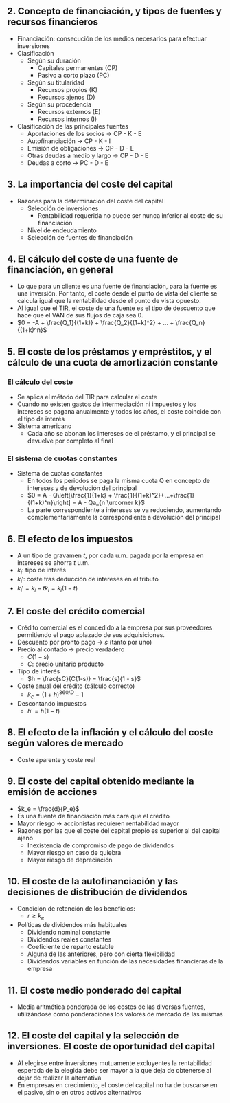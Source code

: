## 2. Concepto de financiación, y tipos de fuentes y recursos financieros
- Financiación: consecución de los medios necesarios para efectuar inversiones
- Clasificación
	- Según su duración
		- Capitales permanentes (CP)
		- Pasivo a corto plazo (PC)
	- Según su titularidad
		- Recursos propios (K)
		- Recursos ajenos (D)
	- Según su procedencia
		- Recursos externos (E)
		- Recursos internos (I)
- Clasificación de las principales fuentes
	- Aportaciones de los socios -> CP - K - E
	- Autofinanciación -> CP - K - I
	- Emisión de obligaciones -> CP - D - E
	- Otras deudas a medio y largo -> CP - D - E
	- Deudas a corto -> PC - D - E
## 3. La importancia del coste del capital
- Razones para la determinación del coste del capital
	- Selección de inversiones
		- Rentabilidad requerida no puede ser nunca inferior al coste de su financiación
	- Nivel de endeudamiento
	- Selección de fuentes de financiación
## 4. El cálculo del coste de una fuente de financiación, en general
- Lo que para un cliente es una fuente de financiación, para la fuente es una inversión. Por tanto, el coste desde el punto de vista del cliente se calcula igual que la rentabilidad desde el punto de vista opuesto.
- Al igual que el TIR, el coste de una fuente es el tipo de descuento que hace que el VAN de sus flujos de caja sea 0.
- $0 = -A + \frac{Q_1}{(1+k)} + \frac{Q_2}{(1+k)^2} + ... + \frac{Q_n}{(1+k)^n}$
## 5. El coste de los préstamos y empréstitos, y el cálculo de una cuota de amortización constante
### El cálculo del coste
- Se aplica el método del TIR para calcular el coste
- Cuando no existen gastos de intermediación ni impuestos y los intereses se pagana anualmente y todos los años, el coste coincide con el tipo de interés
- Sistema americano
	- Cada año se abonan los intereses de el préstamo, y el principal se devuelve por completo al final
### El sistema de cuotas constantes
- Sistema de cuotas constantes
	- En todos los periodos se paga la misma cuota Q en concepto de intereses y de devolución del principal
	- $0 = A - Q\left[\frac{1}{1+k} + \frac{1}{(1+k)^2}+...+\frac{1}{(1+k)^n}\right] = A - Qa_{n \urcorner k}$
	- La parte correspondiente a intereses se va reduciendo, aumentando complementariamente la correspondiente a devolución del principal
## 6. El efecto de los impuestos
- A un tipo de gravamen $t$, por cada u.m. pagada por la empresa en intereses se ahorra $t$ u.m.
- $k_i$: tipo de interés
- $k_i'$: coste tras deducción de intereses en el tributo
- $k_i' = k_i - tk_i = k_i (1 - t)$
## 7. El coste del crédito comercial
- Crédito comercial es el concedido a la empresa por sus proveedores permitiendo el pago aplazado de sus adquisiciones.
- Descuento por pronto pago -> $s$ (tanto por uno)
- Precio al contado -> precio verdadero
	- $C(1-s)$
	- $C$: precio unitario producto
- Tipo de interés
	- $h = \frac{sC}{C(1-s)} = \frac{s}{1 - s}$
- Coste anual del crédito (cálculo correcto)
	- $k_c = (1 + h)^{360 / D} - 1$
- Descontando impuestos
	- $h' = h (1 - t)$
## 8. El efecto de la inflación y el cálculo del coste según valores de mercado
- Coste aparente y coste real
## 9. El coste del capital obtenido mediante la emisión de acciones
- $k_e = \frac{d}{P_e}$
- Es una fuente de financiación más cara que el crédito
- Mayor riesgo -> accionistas requieren rentabilidad mayor
- Razones por las que el coste del capital propio es superior al del capital ajeno
	- Inexistencia de compromiso de pago de dividendos
	- Mayor riesgo en caso de quiebra
	- Mayor riesgo de depreciación
## 10. El coste de la autofinanciación y las decisiones de distribución de dividendos
- Condición de retención de los beneficios: 
	- $r \geq k_e$ 
- Políticas de dividendos más habituales
	- Dividendo nominal constante
	- Dividendos reales constantes
	- Coeficiente de reparto estable
	- Alguna de las anteriores, pero con cierta flexibilidad
	- Dividendos variables en función de las necesidades financieras de la empresa
## 11. El coste medio ponderado del capital
- Media aritmética ponderada de los costes de las diversas fuentes, utilizándose como ponderaciones los valores de mercado de las mismas
## 12. El coste del capital y la selección de inversiones. El coste de oportunidad del capital
- Al elegirse entre inversiones mutuamente excluyentes la rentabilidad esperada de la elegida debe ser mayor a la que deja de obtenerse al dejar de realizar la alternativa
- En empresas en crecimiento, el coste del capital no ha de buscarse en el pasivo, sin o en otros activos alternativos